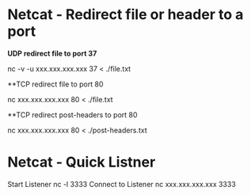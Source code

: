 # Netcat - Redirect file or header to a port
**UDP redirect file to port 37**


nc -v -u xxx.xxx.xxx.xxx 37 < ./file.txt


**TCP redirect file to port 80


nc xxx.xxx.xxx.xxx 80 < ./file.txt


**TCP redirect post-headers to port 80


nc xxx.xxx.xxx.xxx 80 < ./post-headers.txt

# Netcat - Quick Listner
Start Listener
nc -l 3333
Connect to Listener
nc xxx.xxx.xxx.xxx 3333
